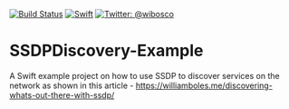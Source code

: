 [![Build Status](https://github.com/wibosco/SSDPDiscovery-Example/actions/workflows/workflow.yml/badge.svg)](https://github.com/wibosco/SSDPDiscovery-Example/actions/workflows/workflow.yml)
<a href="https://swift.org"><img src="https://img.shields.io/badge/Swift-5.0-orange.svg?style=flat" alt="Swift" /></a>
<a href="https://twitter.com/wibosco"><img src="https://img.shields.io/badge/twitter-@wibosco-blue.svg?style=flat" alt="Twitter: @wibosco" /></a>

# SSDPDiscovery-Example
A Swift example project on how to use SSDP to discover services on the network as shown in this article - https://williamboles.me/discovering-whats-out-there-with-ssdp/
